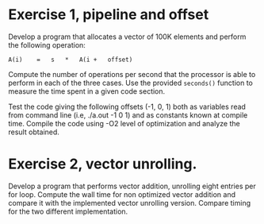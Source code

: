 # Exercise 1, pipeline and offset

Develop a program that allocates a vector of 100K elements and perform
the following operation:

```
A(i)	=	s	*	A(i	+	offset)	
```

Compute the number of operations per second that the processor is able
to perform in each of the three cases. Use the provided `seconds()`
function to measure the time spent in a given code section.

Test the code giving the following offsets (-1, 0, 1) both as
variables read from command line (i.e, ./a.out -1 0 1) and as
constants known at compile time. Compile the code using -O2 level of
optimization and analyze the result obtained.

[](https://github.com/sissa/P1.2_seed/blob/as_exercises/D2-exercise/loop-carried_dependencies.png)

# Exercise 2, vector unrolling.

Develop a program that performs vector addition, unrolling eight
entries per for loop. Compute the wall time for non optimized vector
addition and compare it with the implemented vector unrolling
version. Compare timing for the two different implementation.